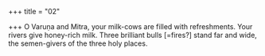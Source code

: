 +++
title = "02"

+++
O Varuṇa and Mitra, your milk-cows are filled with refreshments. Your  rivers give honey-rich milk.
Three brilliant bulls [=fires?] stand far and wide, the semen-givers of the  three holy places.